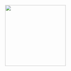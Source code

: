 <p align="center">
  <a href="https://github.com/anuraghazra/github-readme-stats">
    <img src="https://github-readme-stats.vercel.app/api?username=noeyiz&show_icons=true&count_private=true&theme=dracula" height="195px" />
  </a>
</p>
